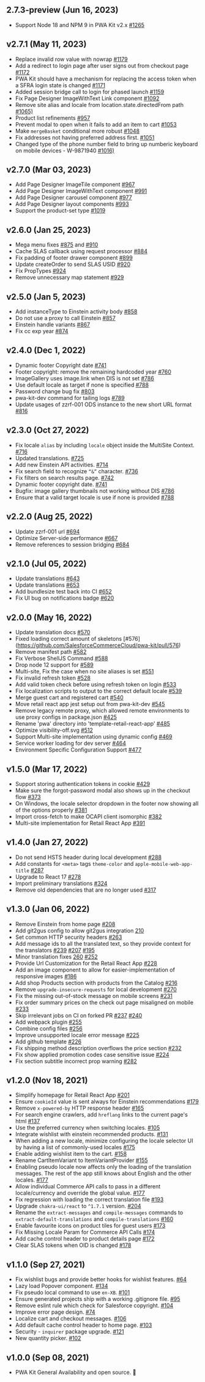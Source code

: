 ## 2.7.3-preview (Jun 16, 2023)
-   Support Node 18 and NPM 9 in PWA Kit v2.x [#1265](https://github.com/SalesforceCommerceCloud/pwa-kit/pull/1265)

## v2.7.1 (May 11, 2023)

-   Replace invalid row value with nowrap [#1179](https://github.com/SalesforceCommerceCloud/pwa-kit/pull/1179)
-   Add a redirect to login page after user signs out from checkout page [#1172](https://github.com/SalesforceCommerceCloud/pwa-kit/pull/1172)
-   PWA Kit should have a mechanism for replacing the access token when a SFRA login state is changed [#1171](https://github.com/SalesforceCommerceCloud/pwa-kit/pull/1171)
-   Added session bridge call to login for phased launch [#1159](https://github.com/SalesforceCommerceCloud/pwa-kit/pull/1159)
-   Fix Page Designer ImageWithText Link component [#1092](https://github.com/SalesforceCommerceCloud/pwa-kit/pull/1092)
-   Remove site alias and locale from location.state.directedFrom path [#1065)](https://github.com/SalesforceCommerceCloud/pwa-kit/pull/1065)
-   Product list refinements [#957](https://github.com/SalesforceCommerceCloud/pwa-kit/pull/957)
-   Prevent modal to open when it fails to add an item to cart [#1053](https://github.com/SalesforceCommerceCloud/pwa-kit/pull/1053)
-   Make `mergeBasket` conditional more robust [#1048](https://github.com/SalesforceCommerceCloud/pwa-kit/pull/1048)
-   Fix addresses not having preferred address first. [#1051](https://github.com/SalesforceCommerceCloud/pwa-kit/pull/1051)
-   Changed type of the phone number field to bring up numberic keyboard on mobile devices - W-9871940 [#1016)](https://github.com/SalesforceCommerceCloud/pwa-kit/pull/1016)

## v2.7.0 (Mar 03, 2023)

-   Add Page Designer ImageTile component [#967](https://github.com/SalesforceCommerceCloud/pwa-kit/pull/967)
-   Add Page Designer ImageWithText component [#991](https://github.com/SalesforceCommerceCloud/pwa-kit/pull/991)
-   Add Page Designer carousel component [#977](https://github.com/SalesforceCommerceCloud/pwa-kit/pull/977)
-   Add Page Designer layout components [#993](https://github.com/SalesforceCommerceCloud/pwa-kit/pull/993)
-   Support the product-set type [#1019](https://github.com/SalesforceCommerceCloud/pwa-kit/pull/1019)

## v2.6.0 (Jan 25, 2023)

-   Mega menu fixes [#875](https://github.com/SalesforceCommerceCloud/pwa-kit/pull/875) and [#910](https://github.com/SalesforceCommerceCloud/pwa-kit/pull/910)
-   Cache SLAS callback using request processor [#884](https://github.com/SalesforceCommerceCloud/pwa-kit/pull/884)
-   Fix padding of footer drawer component [#899](https://github.com/SalesforceCommerceCloud/pwa-kit/pull/899)
-   Update createOrder to send SLAS USID [#920](https://github.com/SalesforceCommerceCloud/pwa-kit/pull/920)
-   Fix PropTypes [#924](https://github.com/SalesforceCommerceCloud/pwa-kit/pull/924)
-   Remove unnecessary map statement [#929](https://github.com/SalesforceCommerceCloud/pwa-kit/pull/929)

## v2.5.0 (Jan 5, 2023)

-   Add instanceType to Einstein activity body [#858](https://github.com/SalesforceCommerceCloud/pwa-kit/pull/858)
-   Do not use a proxy to call Einstein [#857](https://github.com/SalesforceCommerceCloud/pwa-kit/pull/857)
-   Einstein handle variants [#867](https://github.com/SalesforceCommerceCloud/pwa-kit/pull/867)
-   Fix cc exp year [#874](https://github.com/SalesforceCommerceCloud/pwa-kit/pull/874)

## v2.4.0 (Dec 1, 2022)

-   Dynamic footer Copyright date [#741](https://github.com/SalesforceCommerceCloud/pwa-kit/pull/741)
-   Footer copyright: remove the remaining hardcoded year [#760](https://github.com/SalesforceCommerceCloud/pwa-kit/pull/760)
-   ImageGallery uses image.link when DIS is not set [#786](https://github.com/SalesforceCommerceCloud/pwa-kit/pull/786)
-   Use default locale as target if none is specified [#788](https://github.com/SalesforceCommerceCloud/pwa-kit/pull/788)
-   Password change bug fix [#803](https://github.com/SalesforceCommerceCloud/pwa-kit/pull/803)
-   pwa-kit-dev command for tailing logs [#789](https://github.com/SalesforceCommerceCloud/pwa-kit/pull/789)
-   Update usages of zzrf-001 ODS instance to the new short URL format [#816](https://github.com/SalesforceCommerceCloud/pwa-kit/pull/816)

## v2.3.0 (Oct 27, 2022)

-   Fix locale `alias` by including `locale` object inside the MultiSite Context. [#716](https://github.com/SalesforceCommerceCloud/pwa-kit/pull/716)
-   Updated translations. [#725](https://github.com/SalesforceCommerceCloud/pwa-kit/pull/725)
-   Add new Einstein API activities. [#714](https://github.com/SalesforceCommerceCloud/pwa-kit/pull/714)
-   Fix search field to recognize `“&”` character. [#736](https://github.com/SalesforceCommerceCloud/pwa-kit/pull/736)
-   Fix filters on search results page. [#742](https://github.com/SalesforceCommerceCloud/pwa-kit/pull/742)
-   Dynamic footer copyright date. [#741](https://github.com/SalesforceCommerceCloud/pwa-kit/pull/741)
-   Bugfix: image gallery thumbnails not working without DIS [#786](https://github.com/SalesforceCommerceCloud/pwa-kit/pull/786)
-   Ensure that a valid target locale is use if none is provided [#788](https://github.com/SalesforceCommerceCloud/pwa-kit/pull/788)

## v2.2.0 (Aug 25, 2022)

-   Update zzrf-001 url [#694](https://github.com/SalesforceCommerceCloud/pwa-kit/pull/694)
-   Optimize Server-side performance [#667](https://github.com/SalesforceCommerceCloud/pwa-kit/pull/667)
-   Remove references to session bridging [#684](https://github.com/SalesforceCommerceCloud/pwa-kit/pull/684)

## v2.1.0 (Jul 05, 2022)

-   Update translations [#643](https://github.com/SalesforceCommerceCloud/pwa-kit/pull/643)
-   Update translations [#653](https://github.com/SalesforceCommerceCloud/pwa-kit/pull/653)
-   Add bundlesize test back into CI [#652](https://github.com/SalesforceCommerceCloud/pwa-kit/pull/652)
-   Fix UI bug on notifications badge [#620](https://github.com/SalesforceCommerceCloud/pwa-kit/pull/620)

## v2.0.0 (May 16, 2022)

-   Update translation docs [#570](https://github.com/SalesforceCommerceCloud/pwa-kit/pull/570)
-   Fixed loading correct amount of skeletons [#576] (https://github.com/SalesforceCommerceCloud/pwa-kit/pull/576)
-   Remove manifest path [#582](https://github.com/SalesforceCommerceCloud/pwa-kit/pull/582)
-   Fix Verbose ShellJS Command [#588](https://github.com/SalesforceCommerceCloud/pwa-kit/pull/588)
-   Drop node 12 support for [#589](https://github.com/SalesforceCommerceCloud/pwa-kit/pull/589)
-   Multi-site, Fix the case when no site aliases is set [#551](https://github.com/SalesforceCommerceCloud/pwa-kit/pull/551)
-   Fix invalid refresh token [#528](https://github.com/SalesforceCommerceCloud/pwa-kit/pull/528)
-   Add valid token check before using refresh token on login [#533](https://github.com/SalesforceCommerceCloud/pwa-kit/pull/533)
-   Fix localization scripts to output to the correct default locale [#539](https://github.com/SalesforceCommerceCloud/pwa-kit/pull/539)
-   Merge guest cart and registered cart [#540](https://github.com/SalesforceCommerceCloud/pwa-kit/pull/540)
-   Move retail react app jest setup out from pwa-kit-dev [#545](https://github.com/SalesforceCommerceCloud/pwa-kit/pull/545)
-   Remove legacy remote proxy, which allowed remote environments to use proxy configs in package.json [#425](https://github.com/SalesforceCommerceCloud/pwa-kit/pull/425)
-   Rename 'pwa' directory into 'template-retail-react-app' [#485](https://github.com/SalesforceCommerceCloud/pwa-kit/pull/485)
-   Optimize visibility-off.svg [#512](https://github.com/SalesforceCommerceCloud/pwa-kit/pull/512)
-   Support Multi-site implementation using dynamic config [#469](https://github.com/SalesforceCommerceCloud/pwa-kit/pull/469)
-   Service worker loading for dev server [#464](https://github.com/SalesforceCommerceCloud/pwa-kit/pull/464)
-   Environment Specific Configuration Support [#477](https://github.com/SalesforceCommerceCloud/pwa-kit/pull/447)

## v1.5.0 (Mar 17, 2022)

-   Support storing authentication tokens in cookie [#429](https://github.com/SalesforceCommerceCloud/pwa-kit/pull/429)
-   Make sure the forgot-password modal also shows up in the checkout flow [#373](https://github.com/SalesforceCommerceCloud/pwa-kit/pull/373)
-   On Windows, the locale selector dropdown in the footer now showing all of the options properly [#381](https://github.com/SalesforceCommerceCloud/pwa-kit/pull/381)
-   Import cross-fetch to make OCAPI client isomorphic [#382](https://github.com/SalesforceCommerceCloud/pwa-kit/pull/382)
-   Multi-site implementation for Retail React App [#391](https://github.com/SalesforceCommerceCloud/pwa-kit/pull/391)

## v1.4.0 (Jan 27, 2022)

-   Do not send HSTS header during local development [#288](https://github.com/SalesforceCommerceCloud/pwa-kit/pull/288)
-   Add constants for `<meta>` tags `theme-color` and `apple-mobile-web-app-title` [#287](https://github.com/SalesforceCommerceCloud/pwa-kit/pull/287)
-   Upgrade to React 17 [#278](https://github.com/SalesforceCommerceCloud/pwa-kit/pull/278)
-   Import preliminary translations [#324](https://github.com/SalesforceCommerceCloud/pwa-kit/pull/324)
-   Remove old dependencies that are no longer used [#317](https://github.com/SalesforceCommerceCloud/pwa-kit/pull/317)

## v1.3.0 (Jan 06, 2022)

-   Remove Einstein from home page [#208](https://github.com/SalesforceCommerceCloud/pwa-kit/pull/208)
-   Add git2gus config to allow git2gus integration [210](https://github.com/SalesforceCommerceCloud/pwa-kit/pull/210)
-   Set common HTTP security headers [#263](https://github.com/SalesforceCommerceCloud/pwa-kit/pull/263)
-   Add message ids to all the translated text, so they provide context for the translators [#239](https://github.com/SalesforceCommerceCloud/pwa-kit/pull/239) [#207](https://github.com/SalesforceCommerceCloud/pwa-kit/pull/207) [#195](https://github.com/SalesforceCommerceCloud/pwa-kit/pull/195)
-   Minor translation fixes [260](https://github.com/SalesforceCommerceCloud/pwa-kit/pull/260) [#252](https://github.com/SalesforceCommerceCloud/pwa-kit/pull/252)
-   Provide Url Customization for the Retail React App [#228](https://github.com/SalesforceCommerceCloud/pwa-kit/pull/228/files)
-   Add an image component to allow for easier-implementation of responsive images [#186](https://github.com/SalesforceCommerceCloud/pwa-kit/pull/186)
-   Add shop Products section with products from the Catalog [#216](https://github.com/SalesforceCommerceCloud/pwa-kit/pull/216)
-   Remove `upgrade-insecure-requests` for local development [#270](https://github.com/SalesforceCommerceCloud/pwa-kit/pull/270)
-   Fix the missing out-of-stock message on mobile screens [#231](https://github.com/SalesforceCommerceCloud/pwa-kit/pull/231)
-   Fix order summary prices on the check out page misaligned on mobile [#233](https://github.com/SalesforceCommerceCloud/pwa-kit/pull/233)
-   Skip irrelevant jobs on CI on forked PR [#237](https://github.com/SalesforceCommerceCloud/pwa-kit/pull/237) [#240](https://github.com/SalesforceCommerceCloud/pwa-kit/pull/240)
-   Add webpack plugin [#255](https://github.com/SalesforceCommerceCloud/pwa-kit/pull/255)
-   Combine config files [#256](https://github.com/SalesforceCommerceCloud/pwa-kit/pull/256)
-   Improve unsupported locale error message [#225](https://github.com/SalesforceCommerceCloud/pwa-kit/pull/225)
-   Add github template [#226](https://github.com/SalesforceCommerceCloud/pwa-kit/pull/226)
-   Fix shipping method description overflows the price section [#232](https://github.com/SalesforceCommerceCloud/pwa-kit/pull/232)
-   Fix show applied promotion codes case sensitive issue [#224](https://github.com/SalesforceCommerceCloud/pwa-kit/pull/224)
-   Fix section subtitle incorrect prop warning [#282](https://github.com/SalesforceCommerceCloud/pwa-kit/pull/282)

## v1.2.0 (Nov 18, 2021)

-   Simplify homepage for Retail React App [#201](https://github.com/SalesforceCommerceCloud/pwa-kit/pull/201)
-   Ensure `cookieId` value is sent always for Einstein recommendations [#179](https://github.com/SalesforceCommerceCloud/pwa-kit/pull/179)
-   Remove `x-powered-by` HTTP response header [#165](https://github.com/SalesforceCommerceCloud/pwa-kit/pull/165)
-   For search engine crawlers, add `hreflang` links to the current page's html [#137](https://github.com/SalesforceCommerceCloud/pwa-kit/pull/137)
-   Use the preferred currency when switching locales. [#105](https://github.com/SalesforceCommerceCloud/pwa-kit/pull/105)
-   Integrate wishlist with einstein recommended products. [#131](https://github.com/SalesforceCommerceCloud/pwa-kit/pull/131)
-   When adding a new locale, minimize configuring the locale selector UI by having a list of commonly-used locales [#175](https://github.com/SalesforceCommerceCloud/pwa-kit/pull/175)
-   Enable adding wishlist item to the cart. [#158](https://github.com/SalesforceCommerceCloud/pwa-kit/pull/158)
-   Rename CartItemVariant to ItemVariantProvider [#155](https://github.com/SalesforceCommerceCloud/pwa-kit/pull/155)
-   Enabling pseudo locale now affects only the loading of the translation messages. The rest of the app still knows about English and the other locales. [#177](https://github.com/SalesforceCommerceCloud/pwa-kit/pull/177)
-   Allow individual Commerce API calls to pass in a different locale/currency and override the global value. [#177](https://github.com/SalesforceCommerceCloud/pwa-kit/pull/177)
-   Fix regression with loading the correct translation file [#193](https://github.com/SalesforceCommerceCloud/pwa-kit/pull/193)
-   Upgrade `chakra-ui/react` to `^1.7.1` version. [#204](https://github.com/SalesforceCommerceCloud/pwa-kit/pull/204)
-   Rename the `extract-messages` and `compile-messages` commands to `extract-default-translations` and `compile-translations` [#160](https://github.com/SalesforceCommerceCloud/pwa-kit/pull/160)
-   Enable favourite icons on product tiles for guest users [#173](https://github.com/SalesforceCommerceCloud/pwa-kit/pull/173)
-   Fix Missing Locale Param for Commerce API Calls [#174](https://github.com/SalesforceCommerceCloud/pwa-kit/pull/174)
-   Add cache control header to product details page [#172](https://github.com/SalesforceCommerceCloud/pwa-kit/pull/172)
-   Clear SLAS tokens when OID is changed [#178](https://github.com/SalesforceCommerceCloud/pwa-kit/pull/178)

## v1.1.0 (Sep 27, 2021)

-   Fix wishlist bugs and provide better hooks for wishlist features. [#64](https://github.com/SalesforceCommerceCloud/pwa-kit/pull/64)
-   Lazy load Popover component. [#134](https://github.com/SalesforceCommerceCloud/pwa-kit/pull/134)
-   Fix pseudo local command to use `en-XB`. [#101](https://github.com/SalesforceCommerceCloud/pwa-kit/pull/101)
-   Ensure generated projects ship with a working .gitignore file. [#95](https://github.com/SalesforceCommerceCloud/pwa-kit/pull/95)
-   Remove eslint rule which check for Salesforce copyright. [#104](https://github.com/SalesforceCommerceCloud/pwa-kit/pull/104)
-   Improve error page design. [#74](https://github.com/SalesforceCommerceCloud/pwa-kit/pull/74)
-   Localize cart and checkout messages. [#106](https://github.com/SalesforceCommerceCloud/pwa-kit/pull/106)
-   Add default cache control header to home page. [#103](https://github.com/SalesforceCommerceCloud/pwa-kit/pull/103)
-   Security - `inquirer` package upgrade. [#121](https://github.com/SalesforceCommerceCloud/pwa-kit/pull/121)
-   New quantity picker. [#102](https://github.com/SalesforceCommerceCloud/pwa-kit/pull/102)

## v1.0.0 (Sep 08, 2021)

-   PWA Kit General Availability and open source. 🎉
